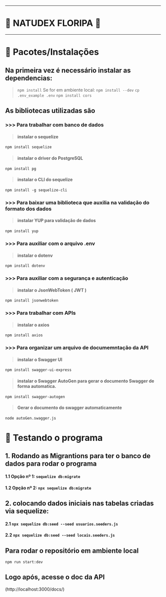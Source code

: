 
---------------------------------------------------------
#  🍃 **NATUDEX FLORIPA** 🍃 
---------------------------------------------------------


# 🌱 Pacotes/Instalações


## Na primeira vez é necessário instalar as dependencias:
>  `npm install`
>   Se for em ambiente local: 
>  `npm install --dev`
>  `cp .env_example .env`
>  `npm install cors`

## As bibliotecas utilizadas são

### >>> Para trabalhar com banco de dados
>  #### instalar o sequelize
`npm install sequelize` 
> #### instalar o driver do PostgreSQL
`npm install pg` 
> #### instalar o CLI do sequelize
`npm install -g sequelize-cli` 

### >>> Para baixar uma biblioteca que auxilia na validação do formato dos dados
> #### instalar YUP para validação de dados
`npm install yup`

### >>> Para auxiliar com o arquivo .env
> #### instalar o dotenv
`npm install dotenv`

### >>> Para auxiliar com a segurança e autenticação
> #### instalar o JsonWebToken ( JWT )
`npm install jsonwebtoken`

### >>> Para trabalhar com APIs
> #### instalar o axios
`npm install axios`

###  >>> Para organizar um arquivo de documemntação da API
> #### instalar o Swagger UI
`npm install swagger-ui-express`
> #### instalar o Swagger AutoGen para gerar o documento Swagger de forma automatica.
`npm install swagger-autogen`
> #### Gerar o documento do swagger automaticamente
`node autoGen.swagger.js`


# 🌱 Testando o programa


## 1. Rodando as Migrantions para ter o banco de dados para rodar o programa
#### 1.1 Opção nº 1: `sequelize db:migrate`
#### 1.2 Opção nº 2: `npx sequelize db:migrate`

## 2. colocando dados iniciais nas tabelas criadas via sequelize:
#### 2.1 `npx sequelize db:seed --seed usuarios.seeders.js`
#### 2.2 `npx sequelize db:seed --seed locais.seeders.js`

## Para rodar o repositório em ambiente local
`npm run start:dev`

## Logo após, acesse o doc da API
(http://localhost:3000/docs/)